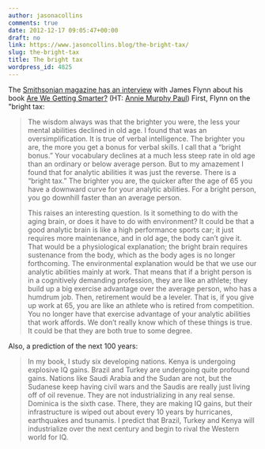 ```yaml
---
author: jasonacollins
comments: true
date: 2012-12-17 09:05:47+00:00
draft: no
link: https://www.jasoncollins.blog/the-bright-tax/
slug: the-bright-tax
title: The bright tax
wordpress_id: 4825
---
```


The [Smithsonian magazine has an interview](http://www.smithsonianmag.com/science-nature/Are-You-Smarter-Than-Your-Grandfather-Probably-Not-181842991.html?c=y&page=1) with James Flynn about his book [Are We Getting Smarter?](https://www.jasoncollins.blog/flynns-are-we-getting-smarter/) (HT: [Annie Murphy Paul](http://anniemurphypaul.com/2012/12/why-were-doing-better-on-iq-tests/)) First, Flynn on the "bright tax:


<blockquote>The wisdom always was that the brighter you were, the less your mental abilities declined in old age. I found that was an oversimplification. It is true of verbal intelligence. The brighter you are, the more you get a bonus for verbal skills. I call that a “bright bonus.” Your vocabulary declines at a much less steep rate in old age than an ordinary or below average person. But to my amazement I found that for analytic abilities it was just the reverse. There is a “bright tax.” The brighter you are, the quicker after the age of 65 you have a downward curve for your analytic abilities. For a bright person, you go downhill faster than an average person.

This raises an interesting question. Is it something to do with the aging brain, or does it have to do with environment? It could be that a good analytic brain is like a high performance sports car; it just requires more maintenance, and in old age, the body can’t give it. That would be a physiological explanation; the bright brain requires sustenance from the body, which as the body ages is no longer forthcoming. The environmental explanation would be that we use our analytic abilities mainly at work. That means that if a bright person is in a cognitively demanding profession, they are like an athlete; they build up a big exercise advantage over the average person, who has a humdrum job. Then, retirement would be a leveler. That is, if you give up work at 65, you are like an athlete who is retired from competition. You no longer have that exercise advantage of your analytic abilities that work affords. We don’t really know which of these things is true. It could be that they are both true to some degree.</blockquote>


Also, a prediction of the next 100 years:


<blockquote>In my book, I study six developing nations. Kenya is undergoing explosive IQ gains. Brazil and Turkey are undergoing quite profound gains. Nations like Saudi Arabia and the Sudan are not, but the Sudanese keep having civil wars and the Saudis are really just living off of oil revenue. They are not industrializing in any real sense. Dominica is the sixth case. There, they are making IQ gains, but their infrastructure is wiped out about every 10 years by hurricanes, earthquakes and tsunamis. I predict that Brazil, Turkey and Kenya will industrialize over the next century and begin to rival the Western world for IQ.</blockquote>
